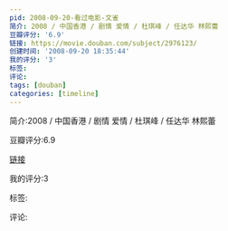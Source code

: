 ```yaml
---
pid: 2008-09-20-看过电影-文雀
简介: 2008 / 中国香港 / 剧情 爱情 / 杜琪峰 / 任达华 林熙蕾
豆瓣评分: '6.9'
链接: https://movie.douban.com/subject/2976123/
创建时间: '2008-09-20 18:35:44'
我的评分: '3'
标签:
评论:
tags: [douban]
categories: [timeline]
---
```

简介:2008 / 中国香港 / 剧情 爱情 / 杜琪峰 / 任达华 林熙蕾

豆瓣评分:6.9

[链接](https://movie.douban.com/subject/2976123/)

我的评分:3

标签:

评论:


